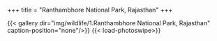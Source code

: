+++
title = "Ranthambhore National Park, Rajasthan"
+++

{{< gallery dir="img/wildlife/1.Ranthambhore National Park, Rajasthan" caption-position="none"/>}} {{< load-photoswipe>}}
